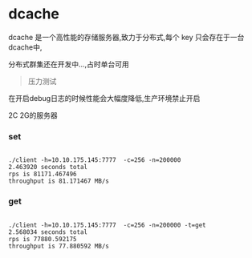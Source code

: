 # dcache

dcache 是一个高性能的存储服务器,致力于分布式,每个 key 只会存在于一台dcache中,


分布式群集还在开发中...,占时单台可用

> 压力测试 

在开启debug日志的时候性能会大幅度降低,生产环境禁止开启


 2C 2G的服务器
### set
```$xslt

./client -h=10.10.175.145:7777  -c=256 -n=200000
2.463920 seconds total
rps is 81171.467496
throughput is 81.171467 MB/s

```

### get
```$xslt

./client -h=10.10.175.145:7777  -c=256 -n=200000 -t=get
2.568034 seconds total
rps is 77880.592175
throughput is 77.880592 MB/s
```